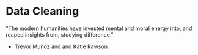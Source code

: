 # Data Cleaning 
"The modern humanities have invested mental and moral energy into, and reaped insights from, studying difference."
- Trevor Muñoz and and Katie Rawson
